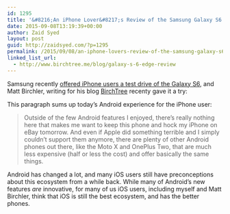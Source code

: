 ```yaml
---
id: 1295
title: '&#8216;An iPhone Lover&#8217;s Review of the Samsung Galaxy S6 Edge&#8217;'
date: 2015-09-08T13:19:39+00:00
author: Zaid Syed
layout: post
guid: http://zaidsyed.com/?p=1295
permalink: /2015/09/08/an-iphone-lovers-review-of-the-samsung-galaxy-s6-edge/
linked_list_url:
  - http://www.birchtree.me/blog/galaxy-s-6-edge-review
---
```

Samsung recently [offered iPhone users a test drive of the Galaxy S6](http://www.androidcentral.com/samsung-offering-iphone-users-galaxy-note-5-test-drive-30-days), and Matt Birchler, writing for his blog [BirchTree](http://birchtree.me) recenty gave it a try:

This paragraph sums up today&#8217;s Android experience for the iPhone user:

> Outside of the few Android features I enjoyed, there&#8217;s really nothing here that makes me want to keep this phone and hock my iPhone on eBay tomorrow. And even if Apple did something terrible and I simply couldn&#8217;t support them anymore, there are plenty of other Android phones out there, like the Moto X and OnePlus Two, that are much less expensive (half or less the cost) and offer basically the same things. 

Android has changed a lot, and many iOS users still have preconceptions about this ecosystem from a while back. While many of Android&#8217;s new features _are_ innovative, for many of us iOS users, including myself and Matt Birchler, think that iOS is still the best ecosystem, and has the better phones.